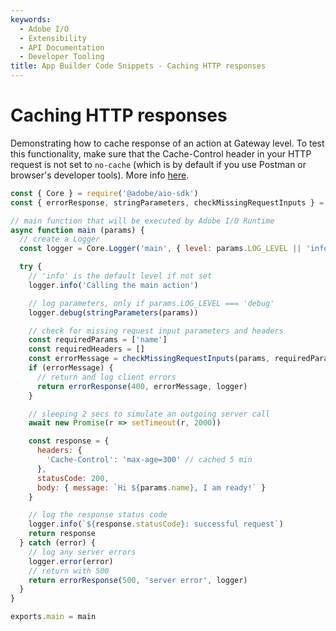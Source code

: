 ```yaml
---
keywords:
  - Adobe I/O
  - Extensibility
  - API Documentation
  - Developer Tooling
title: App Builder Code Snippets - Caching HTTP responses  
---
```


# Caching HTTP responses

Demonstrating how to cache response of an action at Gateway level. To test this functionality, make sure that the Cache-Control header in your HTTP request is not set to `no-cache` 
(which is by default if you use Postman or browser's developer tools). More info [here](/runtime/docs/guides/using/throughput_tuning/#caching-responses). 


```javascript
const { Core } = require('@adobe/aio-sdk')
const { errorResponse, stringParameters, checkMissingRequestInputs } = require('../utils')

// main function that will be executed by Adobe I/O Runtime
async function main (params) {
  // create a Logger
  const logger = Core.Logger('main', { level: params.LOG_LEVEL || 'info' })

  try {
    // 'info' is the default level if not set
    logger.info('Calling the main action')

    // log parameters, only if params.LOG_LEVEL === 'debug'
    logger.debug(stringParameters(params))

    // check for missing request input parameters and headers
    const requiredParams = ['name']
    const requiredHeaders = []
    const errorMessage = checkMissingRequestInputs(params, requiredParams, requiredHeaders)
    if (errorMessage) {
      // return and log client errors
      return errorResponse(400, errorMessage, logger)
    }

    // sleeping 2 secs to simulate an outgoing server call
    await new Promise(r => setTimeout(r, 2000))

    const response = {
      headers: {
        'Cache-Control': 'max-age=300' // cached 5 min
      },
      statusCode: 200,
      body: { message: `Hi ${params.name}, I am ready!` }
    }

    // log the response status code
    logger.info(`${response.statusCode}: successful request`)
    return response
  } catch (error) {
    // log any server errors
    logger.error(error)
    // return with 500
    return errorResponse(500, 'server error', logger)
  }
}

exports.main = main
```



